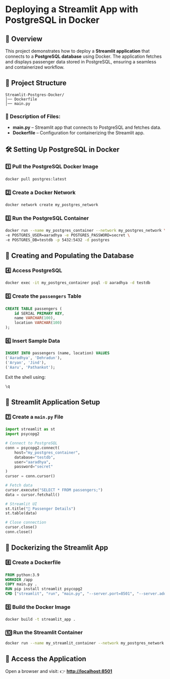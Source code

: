 # Deploying a Streamlit App with PostgreSQL in Docker

## 📌 Overview
This project demonstrates how to deploy a **Streamlit application** that connects to a **PostgreSQL database** using Docker. The application fetches and displays passenger data stored in PostgreSQL, ensuring a seamless and containerized workflow.

## 📁 Project Structure
```
Streamlit-Postgres-Docker/
│── Dockerfile
│── main.py
```

### 🔹 Description of Files:
- **main.py** – Streamlit app that connects to PostgreSQL and fetches data.
- **Dockerfile** – Configuration for containerizing the Streamlit app.

## 🛠 Setting Up PostgreSQL in Docker

### **1️⃣ Pull the PostgreSQL Docker Image**
```bash
docker pull postgres:latest
```

### **2️⃣ Create a Docker Network**
```bash
docker network create my_postgres_network
```

### **3️⃣ Run the PostgreSQL Container**
```bash
docker run --name my_postgres_container --network my_postgres_network \
-e POSTGRES_USER=aaradhya -e POSTGRES_PASSWORD=secret \
-e POSTGRES_DB=testdb -p 5432:5432 -d postgres
```

## 💾 Creating and Populating the Database
### **4️⃣ Access PostgreSQL**
```bash
docker exec -it my_postgres_container psql -U aaradhya -d testdb
```

### **5️⃣ Create the `passengers` Table**
```sql
CREATE TABLE passengers (
    id SERIAL PRIMARY KEY,
    name VARCHAR(100),
    location VARCHAR(100)
);
```

### **6️⃣ Insert Sample Data**
```sql
INSERT INTO passengers (name, location) VALUES
('Aaradhya', 'Dehradun'),
('Aryan', 'Jind'),
('Aaru', 'Pathankot');
```
Exit the shell using:
```bash
\q
```

## 🎨 Streamlit Application Setup
### **7️⃣ Create a `main.py` File**
```python
import streamlit as st
import psycopg2

# Connect to PostgreSQL
conn = psycopg2.connect(
    host="my_postgres_container",
    database="testdb",
    user="aaradhya",
    password="secret"
)
cursor = conn.cursor()

# Fetch data
cursor.execute("SELECT * FROM passengers;")
data = cursor.fetchall()

# Streamlit UI
st.title("🚆 Passenger Details")
st.table(data)

# Close connection
cursor.close()
conn.close()
```

## 🐳 Dockerizing the Streamlit App
### **8️⃣ Create a Dockerfile**
```dockerfile
FROM python:3.9
WORKDIR /app
COPY main.py .
RUN pip install streamlit psycopg2
CMD ["streamlit", "run", "main.py", "--server.port=8501", "--server.address=0.0.0.0"]
```

### **9️⃣ Build the Docker Image**
```bash
docker build -t streamlit_app .
```

### **🔟 Run the Streamlit Container**
```bash
docker run --name my_streamlit_container --network my_postgres_network -p 8501:8501 -d streamlit_app
```

## 🔗 Access the Application
Open a browser and visit:
👉 **[http://localhost:8501](http://localhost:8501)**


